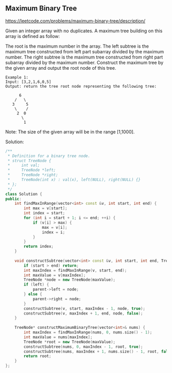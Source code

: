 ## Maximum Binary Tree

https://leetcode.com/problems/maximum-binary-tree/description/

Given an integer array with no duplicates. A maximum tree building on this array is defined as follow:

The root is the maximum number in the array.
The left subtree is the maximum tree constructed from left part subarray divided by the maximum number.
The right subtree is the maximum tree constructed from right part subarray divided by the maximum number.
Construct the maximum tree by the given array and output the root node of this tree.

```
Example 1:
Input: [3,2,1,6,0,5]
Output: return the tree root node representing the following tree:

      6
    /   \
   3     5
    \    / 
     2  0   
       \
        1
```
Note:
The size of the given array will be in the range [1,1000].

Solution:
```c++
/**
 * Definition for a binary tree node.
 * struct TreeNode {
 *     int val;
 *     TreeNode *left;
 *     TreeNode *right;
 *     TreeNode(int x) : val(x), left(NULL), right(NULL) {}
 * };
 */
class Solution {
public:
    int findMaxInRange(vector<int> const &v, int start, int end) {
        int max = v[start];
        int index = start;
        for (int i = start + 1; i <= end; ++i) {
            if (v[i] > max) {
                max = v[i];
                index = i;
            }
        }
        return index;
    }
    
    void constructSubtree(vector<int> const &v, int start, int end, TreeNode *parent, bool left) {
        if (start > end) return;
        int maxIndex = findMaxInRange(v, start, end);
        int maxValue = v[maxIndex];
        TreeNode *node = new TreeNode(maxValue);
        if (left) {
            parent->left = node;
        } else {
            parent->right = node;
        }
        constructSubtree(v, start, maxIndex - 1, node, true);
        constructSubtree(v, maxIndex + 1, end, node, false);
    }
    
    TreeNode* constructMaximumBinaryTree(vector<int>& nums) {
        int maxIndex = findMaxInRange(nums, 0, nums.size() - 1);
        int maxValue = nums[maxIndex];
        TreeNode *root = new TreeNode(maxValue);
        constructSubtree(nums, 0, maxIndex - 1, root, true);
        constructSubtree(nums, maxIndex + 1, nums.size() - 1, root, false);
        return root;
    }
};
```
